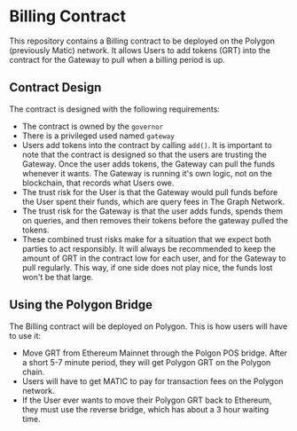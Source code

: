 # Billing Contract

This repository contains a Billing contract to be deployed on the Polygon (previously Matic)
network. It allows Users to add tokens (GRT) into the contract for the Gateway to pull when
a billing period is up.

## Contract Design

The contract is designed with the following requirements:

- The contract is owned by the `governor`
- There is a privileged used named `gateway`
- Users add tokens into the contract by calling `add()`. It is important to note that the contract
is designed so that the users are trusting the Gateway. Once the user adds tokens, the Gateway can
pull the funds whenever it wants. The Gateway is running it's own logic, not on the blockchain, that
records what Users owe.
- The trust risk for the User is that the Gateway would pull funds before the User spent their funds, which are query fees in The Graph Network.
- The trust risk for the Gateway is that the user adds funds, spends them on queries, and then
removes their tokens before the gateway pulled the tokens. 
- These combined trust risks make for a situation that we expect both parties to act responsibly. 
It will always be recommended to keep the amount of GRT in the contract low for each user, and for
the Gateway to pull regularly. This way, if one side does not play nice, the funds lost won't be
that large. 

## Using the Polygon Bridge

The Billing contract will be deployed on Polygon. This is how users will have to use it:

- Move GRT from Ethereum Mainnet through the Polgon POS bridge. After a short 5-7 minute period, they
will get Polygon GRT on the Polygon chain.
- Users will have to get MATIC to pay for transaction fees on the Polygon network.
- If the User ever wants to move their Polygon GRT back to Ethereum, they must use the reverse bridge,
which has about a 3 hour waiting time.